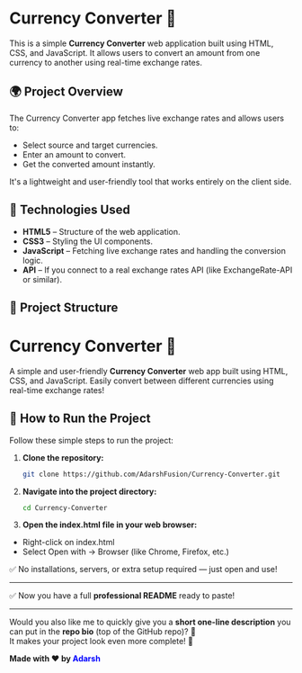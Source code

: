 # Currency Converter 💱

This is a simple **Currency Converter** web application built using HTML, CSS, and JavaScript. It allows users to convert an amount from one currency to another using real-time exchange rates.

## 🌍 Project Overview

The Currency Converter app fetches live exchange rates and allows users to:
- Select source and target currencies.
- Enter an amount to convert.
- Get the converted amount instantly.

It's a lightweight and user-friendly tool that works entirely on the client side.

## 🔧 Technologies Used

- **HTML5** – Structure of the web application.
- **CSS3** – Styling the UI components.
- **JavaScript** – Fetching live exchange rates and handling the conversion logic.
- **API** – If you connect to a real exchange rates API (like ExchangeRate-API or similar).

## 📁 Project Structure

# Currency Converter 💱

A simple and user-friendly **Currency Converter** web app built using HTML, CSS, and JavaScript. Easily convert between different currencies using real-time exchange rates!

## 🚀 How to Run the Project

Follow these simple steps to run the project:

1. **Clone the repository:**
   ```bash
   git clone https://github.com/AdarshFusion/Currency-Converter.git
2. **Navigate into the project directory:**
   ```bash
   cd Currency-Converter
3. **Open the index.html file in your web browser:**
   
  - Right-click on index.html
  - Select Open with → Browser (like Chrome, Firefox, etc.)

✅ No installations, servers, or extra setup required — just open and use!


---

✅ Now you have a full **professional README** ready to paste!

---

Would you also like me to quickly give you a **short one-line description** you can put in the **repo bio** (top of the GitHub repo)? 🚀  
It makes your project look even more complete! 🎯

**Made with ❤️ by <span style="color: blue;">Adarsh</span>**
